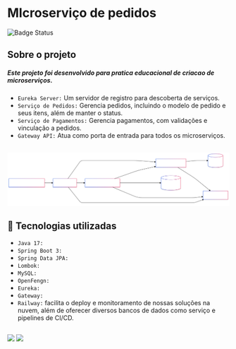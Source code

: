 # MIcroserviço de pedidos
![Badge Status](http://img.shields.io/static/v1?label=STATUS&message=Concluído&color=GREEN&style=for-the-badge)

## Sobre o projeto

##### Este projeto foi desenvolvido para pratica educacional de criacao de microserviços.


- `Eureka Server:` Um servidor de registro para descoberta de serviços.
- `Serviço de Pedidos:` Gerencia pedidos, incluindo o modelo de pedido e seus itens, além de manter o status.
- `Serviço de Pagamentos:` Gerencia pagamentos, com validações e vinculação a pedidos.
- `Gateway API:` Atua como porta de entrada para todos os microserviços.

## 

![Diagrama](/diagrama.svg)

## :hammer: Tecnologias utilizadas
- `Java 17:` 
- `Spring Boot 3:` 
- `Spring Data JPA:` 
- `Lombok:`  
- `MySQL:`
- `OpenFengn:`
- `Eureka:`
- `Gateway:` 
- `Railway:` facilita o deploy e monitoramento de nossas soluções na nuvem, além de oferecer diversos bancos de dados como serviço e pipelines de CI/CD.

## 

<div>
  <a href="https://www.linkedin.com/in/michael-trindade-772b06108" target="_blank"><img src="https://img.shields.io/badge/LinkedIn-0077B5?style=for-the-badge&logo=linkedin&logoColor=white"></a>
  <a href="https://www.instagram.com/michael_dev_software/" target="_blank"><img src="https://img.shields.io/badge/Instagram-E4405F?style=for-the-badge&logo=instagram&logoColor=white"></a>
</div>
